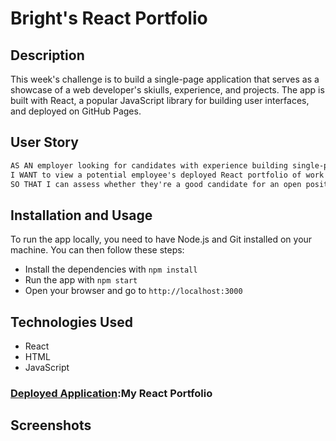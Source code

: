 # Bright's React Portfolio

## Description

This week's challenge is to build a single-page application that serves as a showcase of a web developer's skiulls, experience, and projects. The app is built with React, a popular JavaScript library for building user interfaces, and deployed on GitHub Pages.

## User Story

```md
AS AN employer looking for candidates with experience building single-page applications
I WANT to view a potential employee's deployed React portfolio of work samples
SO THAT I can assess whether they're a good candidate for an open position
```

## Installation and Usage

To run the app locally, you need to have Node.js and Git installed on your machine. You can then follow these steps:

- Install the dependencies with `npm install`
- Run the app with `npm start`
- Open your browser and go to `http://localhost:3000`

## Technologies Used

- React
- HTML
- JavaScript

### [Deployed Application]():My React Portfolio

## Screenshots